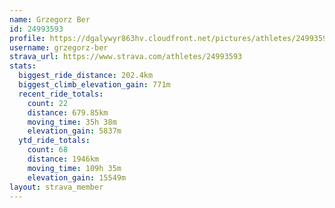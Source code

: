 ```yaml
---
name: Grzegorz Ber
id: 24993593
profile: https://dgalywyr863hv.cloudfront.net/pictures/athletes/24993593/7453165/11/large.jpg
username: grzegorz-ber
strava_url: https://www.strava.com/athletes/24993593
stats:
  biggest_ride_distance: 202.4km
  biggest_climb_elevation_gain: 771m
  recent_ride_totals:
    count: 22
    distance: 679.85km
    moving_time: 35h 38m
    elevation_gain: 5837m
  ytd_ride_totals:
    count: 68
    distance: 1946km
    moving_time: 109h 35m
    elevation_gain: 15549m
layout: strava_member
--- 
```

